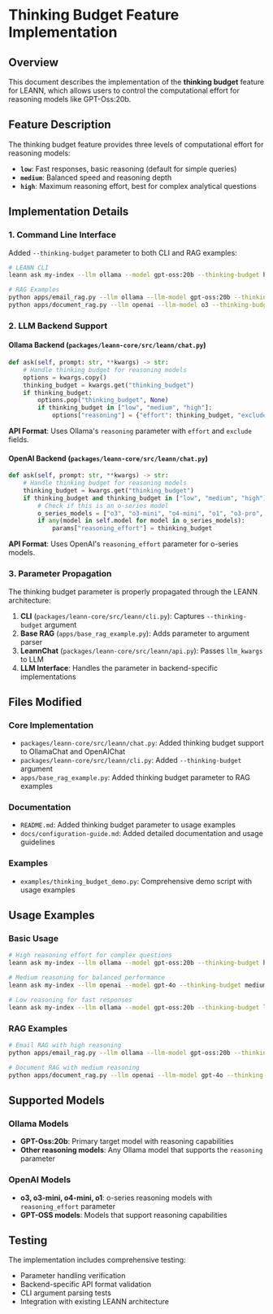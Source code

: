 # Thinking Budget Feature Implementation

## Overview

This document describes the implementation of the **thinking budget** feature for LEANN, which allows users to control the computational effort for reasoning models like GPT-Oss:20b.

## Feature Description

The thinking budget feature provides three levels of computational effort for reasoning models:
- **`low`**: Fast responses, basic reasoning (default for simple queries)
- **`medium`**: Balanced speed and reasoning depth
- **`high`**: Maximum reasoning effort, best for complex analytical questions

## Implementation Details

### 1. Command Line Interface

Added `--thinking-budget` parameter to both CLI and RAG examples:

```bash
# LEANN CLI
leann ask my-index --llm ollama --model gpt-oss:20b --thinking-budget high

# RAG Examples
python apps/email_rag.py --llm ollama --llm-model gpt-oss:20b --thinking-budget high
python apps/document_rag.py --llm openai --llm-model o3 --thinking-budget medium
```

### 2. LLM Backend Support

#### Ollama Backend (`packages/leann-core/src/leann/chat.py`)

```python
def ask(self, prompt: str, **kwargs) -> str:
    # Handle thinking budget for reasoning models
    options = kwargs.copy()
    thinking_budget = kwargs.get("thinking_budget")
    if thinking_budget:
        options.pop("thinking_budget", None)
        if thinking_budget in ["low", "medium", "high"]:
            options["reasoning"] = {"effort": thinking_budget, "exclude": False}
```

**API Format**: Uses Ollama's `reasoning` parameter with `effort` and `exclude` fields.

#### OpenAI Backend (`packages/leann-core/src/leann/chat.py`)

```python
def ask(self, prompt: str, **kwargs) -> str:
    # Handle thinking budget for reasoning models
    thinking_budget = kwargs.get("thinking_budget")
    if thinking_budget and thinking_budget in ["low", "medium", "high"]:
        # Check if this is an o-series model
        o_series_models = ["o3", "o3-mini", "o4-mini", "o1", "o3-pro", "o3-deep-research"]
        if any(model in self.model for model in o_series_models):
            params["reasoning_effort"] = thinking_budget
```

**API Format**: Uses OpenAI's `reasoning_effort` parameter for o-series models.

### 3. Parameter Propagation

The thinking budget parameter is properly propagated through the LEANN architecture:

1. **CLI** (`packages/leann-core/src/leann/cli.py`): Captures `--thinking-budget` argument
2. **Base RAG** (`apps/base_rag_example.py`): Adds parameter to argument parser
3. **LeannChat** (`packages/leann-core/src/leann/api.py`): Passes `llm_kwargs` to LLM
4. **LLM Interface**: Handles the parameter in backend-specific implementations

## Files Modified

### Core Implementation
- `packages/leann-core/src/leann/chat.py`: Added thinking budget support to OllamaChat and OpenAIChat
- `packages/leann-core/src/leann/cli.py`: Added `--thinking-budget` argument
- `apps/base_rag_example.py`: Added thinking budget parameter to RAG examples

### Documentation
- `README.md`: Added thinking budget parameter to usage examples
- `docs/configuration-guide.md`: Added detailed documentation and usage guidelines

### Examples
- `examples/thinking_budget_demo.py`: Comprehensive demo script with usage examples

## Usage Examples

### Basic Usage
```bash
# High reasoning effort for complex questions
leann ask my-index --llm ollama --model gpt-oss:20b --thinking-budget high

# Medium reasoning for balanced performance
leann ask my-index --llm openai --model gpt-4o --thinking-budget medium

# Low reasoning for fast responses
leann ask my-index --llm ollama --model gpt-oss:20b --thinking-budget low
```

### RAG Examples
```bash
# Email RAG with high reasoning
python apps/email_rag.py --llm ollama --llm-model gpt-oss:20b --thinking-budget high

# Document RAG with medium reasoning
python apps/document_rag.py --llm openai --llm-model gpt-4o --thinking-budget medium
```

## Supported Models

### Ollama Models
- **GPT-Oss:20b**: Primary target model with reasoning capabilities
- **Other reasoning models**: Any Ollama model that supports the `reasoning` parameter

### OpenAI Models
- **o3, o3-mini, o4-mini, o1**: o-series reasoning models with `reasoning_effort` parameter
- **GPT-OSS models**: Models that support reasoning capabilities

## Testing

The implementation includes comprehensive testing:
- Parameter handling verification
- Backend-specific API format validation
- CLI argument parsing tests
- Integration with existing LEANN architecture
